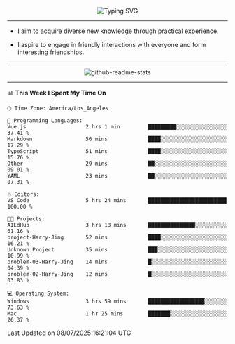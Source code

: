<p align="center">
  <img src="https://readme-typing-svg.demolab.com?font=Fira+Code&weight=500&size=32&duration=2500&pause=1600&center=true&vCenter=true&random=false&width=1024&height=64&lines=Hi+there+%F0%9F%91%8B;I'm+delighted+you+could+make+it+here+%F0%9F%8E%89;I'm+Harry%2C+a+college+student+still+finding+my+way" alt="Typing SVG" />
</p>


---


- I aim to acquire diverse new knowledge through practical experience.

- I aspire to engage in friendly interactions with everyone and form interesting friendships.


---


<p align="center">
  <img src="https://github-readme-stats.vercel.app/api?username=Harry-Jing&show_icons=true" alt="github-readme-stats"/>
</p>


---

<!--START_SECTION:waka-->
📊 **This Week I Spent My Time On** 

```text
🕑︎ Time Zone: America/Los_Angeles

💬 Programming Languages: 
Vue.js                   2 hrs 1 min         █████████░░░░░░░░░░░░░░░░   37.41 % 
Markdown                 56 mins             ████░░░░░░░░░░░░░░░░░░░░░   17.29 % 
TypeScript               51 mins             ████░░░░░░░░░░░░░░░░░░░░░   15.76 % 
Other                    29 mins             ██░░░░░░░░░░░░░░░░░░░░░░░   09.01 % 
YAML                     23 mins             ██░░░░░░░░░░░░░░░░░░░░░░░   07.31 % 

🔥 Editors: 
VS Code                  5 hrs 24 mins       █████████████████████████   100.00 % 

🐱‍💻 Projects: 
AIEdHub                  3 hrs 18 mins       ███████████████░░░░░░░░░░   61.16 % 
project-Harry-Jing       52 mins             ████░░░░░░░░░░░░░░░░░░░░░   16.21 % 
Unknown Project          35 mins             ███░░░░░░░░░░░░░░░░░░░░░░   10.99 % 
problem-03-Harry-Jing    14 mins             █░░░░░░░░░░░░░░░░░░░░░░░░   04.39 % 
problem-02-Harry-Jing    12 mins             █░░░░░░░░░░░░░░░░░░░░░░░░   03.83 % 

💻 Operating System: 
Windows                  3 hrs 59 mins       ██████████████████░░░░░░░   73.63 % 
Mac                      1 hr 25 mins        ███████░░░░░░░░░░░░░░░░░░   26.37 % 
```


 Last Updated on 08/07/2025 16:21:04 UTC
<!--END_SECTION:waka-->

